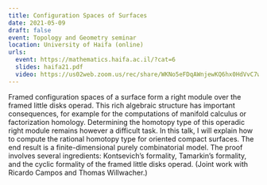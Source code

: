 ```yaml
---
title: Configuration Spaces of Surfaces
date: 2021-05-09
draft: false
event: Topology and Geometry seminar
location: University of Haifa (online)
urls:
  event: https://mathematics.haifa.ac.il/?cat=6
  slides: haifa21.pdf
  video: https://us02web.zoom.us/rec/share/WKNo5eFDqAWnjewKQ6hx0HdVvC7wjGPOnxZeHdSj0jQwQfyiat13ErPZ77XQR_qC.dw4Zc6MsytaVwJcH
---
```


Framed configuration spaces of a surface form a right module over the framed little disks operad. This rich algebraic structure has important consequences, for example for the computations of manifold calculus or factorization homology. Determining the homotopy type of this operadic right module remains however a difficult task. In this talk, I will explain how to compute the rational homotopy type for oriented compact surfaces. The end result is a finite-dimensional purely combinatorial model. The proof involves several ingredients: Kontsevich’s formality, Tamarkin’s formality, and the cyclic formality of the framed little disks operad. (Joint work with Ricardo Campos and Thomas Willwacher.)
